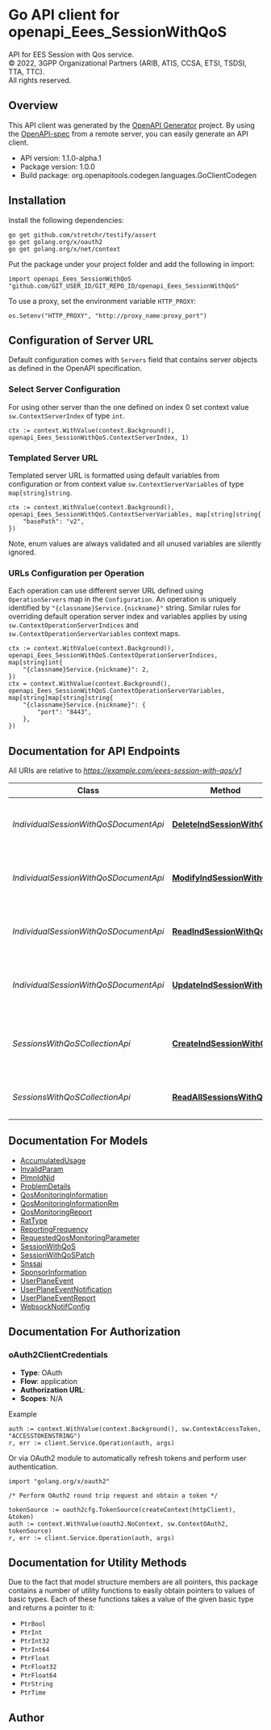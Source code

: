 # Go API client for openapi_Eees_SessionWithQoS

API for EES Session with Qos service.  
© 2022, 3GPP Organizational Partners (ARIB, ATIS, CCSA, ETSI, TSDSI, TTA, TTC).  
All rights reserved.


## Overview
This API client was generated by the [OpenAPI Generator](https://openapi-generator.tech) project.  By using the [OpenAPI-spec](https://www.openapis.org/) from a remote server, you can easily generate an API client.

- API version: 1.1.0-alpha.1
- Package version: 1.0.0
- Build package: org.openapitools.codegen.languages.GoClientCodegen

## Installation

Install the following dependencies:

```shell
go get github.com/stretchr/testify/assert
go get golang.org/x/oauth2
go get golang.org/x/net/context
```

Put the package under your project folder and add the following in import:

```golang
import openapi_Eees_SessionWithQoS "github.com/GIT_USER_ID/GIT_REPO_ID/openapi_Eees_SessionWithQoS"
```

To use a proxy, set the environment variable `HTTP_PROXY`:

```golang
os.Setenv("HTTP_PROXY", "http://proxy_name:proxy_port")
```

## Configuration of Server URL

Default configuration comes with `Servers` field that contains server objects as defined in the OpenAPI specification.

### Select Server Configuration

For using other server than the one defined on index 0 set context value `sw.ContextServerIndex` of type `int`.

```golang
ctx := context.WithValue(context.Background(), openapi_Eees_SessionWithQoS.ContextServerIndex, 1)
```

### Templated Server URL

Templated server URL is formatted using default variables from configuration or from context value `sw.ContextServerVariables` of type `map[string]string`.

```golang
ctx := context.WithValue(context.Background(), openapi_Eees_SessionWithQoS.ContextServerVariables, map[string]string{
	"basePath": "v2",
})
```

Note, enum values are always validated and all unused variables are silently ignored.

### URLs Configuration per Operation

Each operation can use different server URL defined using `OperationServers` map in the `Configuration`.
An operation is uniquely identified by `"{classname}Service.{nickname}"` string.
Similar rules for overriding default operation server index and variables applies by using `sw.ContextOperationServerIndices` and `sw.ContextOperationServerVariables` context maps.

```golang
ctx := context.WithValue(context.Background(), openapi_Eees_SessionWithQoS.ContextOperationServerIndices, map[string]int{
	"{classname}Service.{nickname}": 2,
})
ctx = context.WithValue(context.Background(), openapi_Eees_SessionWithQoS.ContextOperationServerVariables, map[string]map[string]string{
	"{classname}Service.{nickname}": {
		"port": "8443",
	},
})
```

## Documentation for API Endpoints

All URIs are relative to *https://example.com/eees-session-with-qos/v1*

Class | Method | HTTP request | Description
------------ | ------------- | ------------- | -------------
*IndividualSessionWithQoSDocumentApi* | [**DeleteIndSessionWithQoS**](docs/IndividualSessionWithQoSDocumentApi.md#deleteindsessionwithqos) | **Delete** /sessions/{sessionId} | Delete an Individual Session with QoS resource
*IndividualSessionWithQoSDocumentApi* | [**ModifyIndSessionWithQoS**](docs/IndividualSessionWithQoSDocumentApi.md#modifyindsessionwithqos) | **Patch** /sessions/{sessionId} | Modify an Individual Session with QoS resource
*IndividualSessionWithQoSDocumentApi* | [**ReadIndSessionWithQoS**](docs/IndividualSessionWithQoSDocumentApi.md#readindsessionwithqos) | **Get** /sessions/{sessionId} | Read Individual Session with QoS resource
*IndividualSessionWithQoSDocumentApi* | [**UpdateIndSessionWithQoS**](docs/IndividualSessionWithQoSDocumentApi.md#updateindsessionwithqos) | **Put** /sessions/{sessionId} | Update an Individual Session with QoS resource
*SessionsWithQoSCollectionApi* | [**CreateIndSessionWithQoS**](docs/SessionsWithQoSCollectionApi.md#createindsessionwithqos) | **Post** /sessions | Create a new Individual Session with QoS resource
*SessionsWithQoSCollectionApi* | [**ReadAllSessionsWithQoS**](docs/SessionsWithQoSCollectionApi.md#readallsessionswithqos) | **Get** /sessions | Read all Sessions with QoS resource


## Documentation For Models

 - [AccumulatedUsage](docs/AccumulatedUsage.md)
 - [InvalidParam](docs/InvalidParam.md)
 - [PlmnIdNid](docs/PlmnIdNid.md)
 - [ProblemDetails](docs/ProblemDetails.md)
 - [QosMonitoringInformation](docs/QosMonitoringInformation.md)
 - [QosMonitoringInformationRm](docs/QosMonitoringInformationRm.md)
 - [QosMonitoringReport](docs/QosMonitoringReport.md)
 - [RatType](docs/RatType.md)
 - [ReportingFrequency](docs/ReportingFrequency.md)
 - [RequestedQosMonitoringParameter](docs/RequestedQosMonitoringParameter.md)
 - [SessionWithQoS](docs/SessionWithQoS.md)
 - [SessionWithQoSPatch](docs/SessionWithQoSPatch.md)
 - [Snssai](docs/Snssai.md)
 - [SponsorInformation](docs/SponsorInformation.md)
 - [UserPlaneEvent](docs/UserPlaneEvent.md)
 - [UserPlaneEventNotification](docs/UserPlaneEventNotification.md)
 - [UserPlaneEventReport](docs/UserPlaneEventReport.md)
 - [WebsockNotifConfig](docs/WebsockNotifConfig.md)


## Documentation For Authorization



### oAuth2ClientCredentials


- **Type**: OAuth
- **Flow**: application
- **Authorization URL**: 
- **Scopes**: N/A

Example

```golang
auth := context.WithValue(context.Background(), sw.ContextAccessToken, "ACCESSTOKENSTRING")
r, err := client.Service.Operation(auth, args)
```

Or via OAuth2 module to automatically refresh tokens and perform user authentication.

```golang
import "golang.org/x/oauth2"

/* Perform OAuth2 round trip request and obtain a token */

tokenSource := oauth2cfg.TokenSource(createContext(httpClient), &token)
auth := context.WithValue(oauth2.NoContext, sw.ContextOAuth2, tokenSource)
r, err := client.Service.Operation(auth, args)
```


## Documentation for Utility Methods

Due to the fact that model structure members are all pointers, this package contains
a number of utility functions to easily obtain pointers to values of basic types.
Each of these functions takes a value of the given basic type and returns a pointer to it:

* `PtrBool`
* `PtrInt`
* `PtrInt32`
* `PtrInt64`
* `PtrFloat`
* `PtrFloat32`
* `PtrFloat64`
* `PtrString`
* `PtrTime`

## Author



